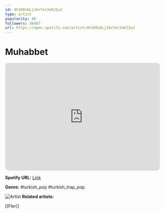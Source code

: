 ```yaml
---
id: 4h1K0vbLjJmcYor2eKJIuJ
type: artist
popularity: 48
followers: 36467
url: https://open.spotify.com/artist/4h1K0vbLjJmcYor2eKJIuJ
---
```

# Muhabbet

<iframe style="border-radius:12px" src="https://open.spotify.com/embed/artist/4h1K0vbLjJmcYor2eKJIuJ" width="100%" height="352" frameBorder="0" allowfullscreen="" allow="autoplay; clipboard-write; encrypted-media; fullscreen; picture-in-picture" loading="lazy"></iframe>

**Spotify URL:** [Link](https://open.spotify.com/artist/4h1K0vbLjJmcYor2eKJIuJ)

**Genre:**  #turkish_pop #turkish_trap_pop

![Artist](https://i.scdn.co/image/ab6761610000e5ebf1a3cb325d3a2038495d6b49)
**Related artists:**

[[Fler]]

